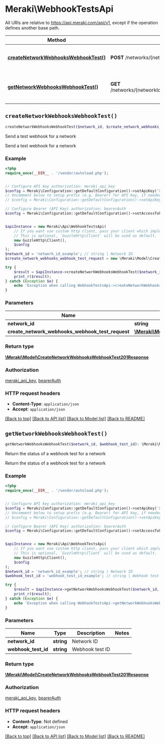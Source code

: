 # Meraki\WebhookTestsApi

All URIs are relative to https://api.meraki.com/api/v1, except if the operation defines another base path.

| Method | HTTP request | Description |
| ------------- | ------------- | ------------- |
| [**createNetworkWebhooksWebhookTest()**](WebhookTestsApi.md#createNetworkWebhooksWebhookTest) | **POST** /networks/{networkId}/webhooks/webhookTests | Send a test webhook for a network |
| [**getNetworkWebhooksWebhookTest()**](WebhookTestsApi.md#getNetworkWebhooksWebhookTest) | **GET** /networks/{networkId}/webhooks/webhookTests/{webhookTestId} | Return the status of a webhook test for a network |


## `createNetworkWebhooksWebhookTest()`

```php
createNetworkWebhooksWebhookTest($network_id, $create_network_webhooks_webhook_test_request): \Meraki\Model\CreateNetworkWebhooksWebhookTest201Response
```

Send a test webhook for a network

Send a test webhook for a network

### Example

```php
<?php
require_once(__DIR__ . '/vendor/autoload.php');


// Configure API key authorization: meraki_api_key
$config = Meraki\Configuration::getDefaultConfiguration()->setApiKey('X-Cisco-Meraki-API-Key', 'YOUR_API_KEY');
// Uncomment below to setup prefix (e.g. Bearer) for API key, if needed
// $config = Meraki\Configuration::getDefaultConfiguration()->setApiKeyPrefix('X-Cisco-Meraki-API-Key', 'Bearer');

// Configure Bearer (API Key) authorization: bearerAuth
$config = Meraki\Configuration::getDefaultConfiguration()->setAccessToken('YOUR_ACCESS_TOKEN');


$apiInstance = new Meraki\Api\WebhookTestsApi(
    // If you want use custom http client, pass your client which implements `GuzzleHttp\ClientInterface`.
    // This is optional, `GuzzleHttp\Client` will be used as default.
    new GuzzleHttp\Client(),
    $config
);
$network_id = 'network_id_example'; // string | Network ID
$create_network_webhooks_webhook_test_request = new \Meraki\Model\CreateNetworkWebhooksWebhookTestRequest(); // \Meraki\Model\CreateNetworkWebhooksWebhookTestRequest

try {
    $result = $apiInstance->createNetworkWebhooksWebhookTest($network_id, $create_network_webhooks_webhook_test_request);
    print_r($result);
} catch (Exception $e) {
    echo 'Exception when calling WebhookTestsApi->createNetworkWebhooksWebhookTest: ', $e->getMessage(), PHP_EOL;
}
```

### Parameters

| Name | Type | Description  | Notes |
| ------------- | ------------- | ------------- | ------------- |
| **network_id** | **string**| Network ID | |
| **create_network_webhooks_webhook_test_request** | [**\Meraki\Model\CreateNetworkWebhooksWebhookTestRequest**](../Model/CreateNetworkWebhooksWebhookTestRequest.md)|  | |

### Return type

[**\Meraki\Model\CreateNetworkWebhooksWebhookTest201Response**](../Model/CreateNetworkWebhooksWebhookTest201Response.md)

### Authorization

[meraki_api_key](../../README.md#meraki_api_key), [bearerAuth](../../README.md#bearerAuth)

### HTTP request headers

- **Content-Type**: `application/json`
- **Accept**: `application/json`

[[Back to top]](#) [[Back to API list]](../../README.md#endpoints)
[[Back to Model list]](../../README.md#models)
[[Back to README]](../../README.md)

## `getNetworkWebhooksWebhookTest()`

```php
getNetworkWebhooksWebhookTest($network_id, $webhook_test_id): \Meraki\Model\CreateNetworkWebhooksWebhookTest201Response
```

Return the status of a webhook test for a network

Return the status of a webhook test for a network

### Example

```php
<?php
require_once(__DIR__ . '/vendor/autoload.php');


// Configure API key authorization: meraki_api_key
$config = Meraki\Configuration::getDefaultConfiguration()->setApiKey('X-Cisco-Meraki-API-Key', 'YOUR_API_KEY');
// Uncomment below to setup prefix (e.g. Bearer) for API key, if needed
// $config = Meraki\Configuration::getDefaultConfiguration()->setApiKeyPrefix('X-Cisco-Meraki-API-Key', 'Bearer');

// Configure Bearer (API Key) authorization: bearerAuth
$config = Meraki\Configuration::getDefaultConfiguration()->setAccessToken('YOUR_ACCESS_TOKEN');


$apiInstance = new Meraki\Api\WebhookTestsApi(
    // If you want use custom http client, pass your client which implements `GuzzleHttp\ClientInterface`.
    // This is optional, `GuzzleHttp\Client` will be used as default.
    new GuzzleHttp\Client(),
    $config
);
$network_id = 'network_id_example'; // string | Network ID
$webhook_test_id = 'webhook_test_id_example'; // string | Webhook test ID

try {
    $result = $apiInstance->getNetworkWebhooksWebhookTest($network_id, $webhook_test_id);
    print_r($result);
} catch (Exception $e) {
    echo 'Exception when calling WebhookTestsApi->getNetworkWebhooksWebhookTest: ', $e->getMessage(), PHP_EOL;
}
```

### Parameters

| Name | Type | Description  | Notes |
| ------------- | ------------- | ------------- | ------------- |
| **network_id** | **string**| Network ID | |
| **webhook_test_id** | **string**| Webhook test ID | |

### Return type

[**\Meraki\Model\CreateNetworkWebhooksWebhookTest201Response**](../Model/CreateNetworkWebhooksWebhookTest201Response.md)

### Authorization

[meraki_api_key](../../README.md#meraki_api_key), [bearerAuth](../../README.md#bearerAuth)

### HTTP request headers

- **Content-Type**: Not defined
- **Accept**: `application/json`

[[Back to top]](#) [[Back to API list]](../../README.md#endpoints)
[[Back to Model list]](../../README.md#models)
[[Back to README]](../../README.md)

